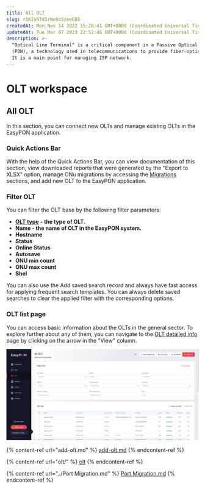 ```yaml
---
title: All OLT
slug: rSKIsRTdIrWe6s5zeeEB5
createdAt: Mon Nov 14 2022 15:28:41 GMT+0000 (Coordinated Universal Time)
updatedAt: Tue Mar 07 2023 22:52:46 GMT+0000 (Coordinated Universal Time)
description: >-
  "Optical Line Terminal" is a critical component in a Passive Optical Network
  (PON), a technology used in telecommunications to provide fiber-optic access.
  It is a main point for managing ISP network.
---
```


# OLT workspace

## &#x20;All OLT

In this section, you can connect new OLTs and manage existing OLTs in the EasyPON application.

### Quick Actions Bar

With the help of the Quick Actions Bar, you can view documentation of this section, view downloaded reports that were generated by the "Export to XLSX"  option, manage ONu migrations by accessing the [Migrations](<../Port Migration.md>) sections, and add new OLT to the EasyPON application.

### Filter OLT

You can filter the OLT base by the following filter parameters:

* [**OLT type**](../easypon-information/supported-olts.md) **- the type of OLT.**
* **Name - the name of OLT in the EasyPON system.**
* **Hostname**
* **Status**
* **Online Status**
* **Autosave**
* **ONU min count**
* **ONU max count**
* **Shel**

You can also use the Add saved search record and always have fast access for applying frequent search templates. You can always delete saved searches to clear the applied filter with the corresponding options.

### OLT list page

You can access basic information about the OLTs in the general sector. To explore further about any of them, you can navigate to the [OLT detailed info](./#olt-detailed-information) page by clicking on the arrow in the "View" column.

![All OLT page](<../.gitbook/assets/Screenshot 2023-10-02 at 18.23.35.png>)

{% content-ref url="add-olt.md" %}
[add-olt.md](add-olt.md)
{% endcontent-ref %}

{% content-ref url="olt/" %}
[olt](olt/)
{% endcontent-ref %}

{% content-ref url="../Port Migration.md" %}
[Port Migration.md](<../Port Migration.md>)
{% endcontent-ref %}
